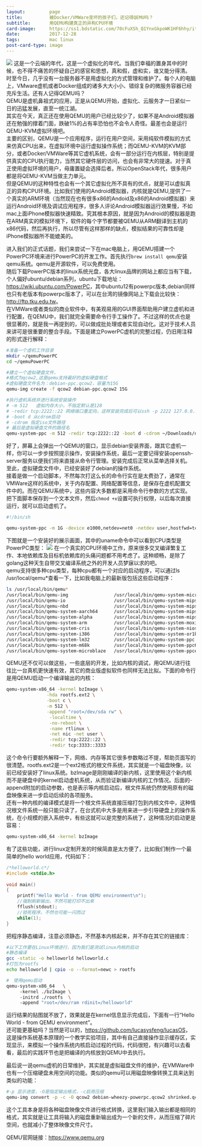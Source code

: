 ```yaml
---
layout:         page
title:          被Docker/VMWare宠坏的孩子们，还记得QEMU吗？
subtitle:       用QEMU构建真正的异构CPU环境
card-image:     https://ss1.bdstatic.com/70cFuXSh_Q1YnxGkpoWK1HF6hhy/it/u=46233978,3905979695&fm=27&gp=0.jpg
date:           2017-12-28
tags:           mac linux
post-card-type: image
---
```

![](https://ss1.bdstatic.com/70cFuXSh_Q1YnxGkpoWK1HF6hhy/it/u=46233978,3905979695&fm=27&gp=0.jpg)
这是一个云端的年代，这是一个虚拟化的年代。当我们幸福的置身其中的时候，也不得不痛苦的怀疑自己的感官和思想，真和假，虚和实，谁又能分得清。  
时至今日，几乎没有一台服务器不是用虚拟化的方式管理和维护了。每个人的电脑上，VMware虚机或者Docker组成的诸多大大小小、错综复杂的微服务容器已经充斥生活。还有人记得QEMU吗？  
QEMU是虚机鼻祖式的应用，正是从QEMU开始，虚拟化、云服务才一日紧似一日的迅猛发展，直至一统江湖。  
其实在今天，真正还在使用QEMU的用户已经比较少了，如果不是Android模拟器还在勉强的撑着门面，跌破1%的占有率恐怕也不会令人奇怪。最差也会是运行QEMU-KVM虚拟环境吧。  
主要的区别，QEMU是一个应用程序，运行在用户空间，采用纯软件模拟的方式来仿真CPU出来，在虚拟环境中运行虚拟操作系统；而QEMU-KVM的KVM部分，或者Docker/VMWare等其它虚机系统，会有一部分运行在内核层，特别是提供真实的CPU执行能力，当然其它硬件层的访问，也会有非常大的提速。对于真正使用虚拟环境的用户，毋庸置疑会选择后者。所以OpenStack年代，很多用户都是将QEMU-KVM当做主力单元。    
但是QEMU的这种特性也会有一个其它虚拟化所不具有的优点，就是可以虚拟真正的异构CPU环境。比如我们使用的Android模拟器，内核就是QEMU,提供了一个真实的ARM环境（当然现在也有很多x86的Andoid及x86的Android模拟器）来运行Android环境及调试应用程序，很多人评论Android模拟器运行效果慢，不如mac上面iPhone模拟器快速精致。究其根本原因，就是因为Android的模拟器是跑在ARM真实的模拟环境下，软件的每个字节都要被QEMU从ARM翻译到主机的x86代码，然后再执行，所以尽管有这样那样的缺点，模拟结果的可靠性却是iPhone模拟器所不能媲美的。  

进入我们的正式话题，我们来尝试一下在mac电脑上，用QEMU搭建一个PowerPC环境来进行PowerPC的开发工作。首先执行`brew install qemu`安装qemu系统。qemu是开源软件，可以免费使用。  
随后下载PowerPC版本的linux系统光盘，各大linux品牌的网站上都应当有下载，个人偏好ubuntu/debian系列，ubuntu下载地址：<https://wiki.ubuntu.com/PowerPC>，其中ubuntu12有powerpc版本,debian同样也只有老版本有powerpc版本了，可以在台湾的镜像网站上下载会比较快：<http://ftp.tku.edu.tw>。  
在VMWare或者类似的商业软件中，有美观易用的GUI界面帮助用户建立虚机和进行配置，在QEMU中，我们就完全需要命令行手工操作了。不过这样的优点也是很显著的，就是我一再提到的，可以做成批处理或者实现自动化。这对于技术人员来讲可是很重要的整合手段。下面是建立PowerPC虚机的完整过程，仍旧用注释的形式逐行解释：  
```bash
#准备一个虚机工作目录
mkdir ~/qemuPowerPC
cd ~/qemuPowerPC

#建立一个虚拟硬盘文件，
#格式为qcow2,这是qemu支持最好的虚拟硬盘格式
#虚拟硬盘文件名为：debian-ppc.qcow2，容量为15G
qemu-img create -f qcow2 debian-ppc.qcow2 15G

#执行虚机系统并进行系统安装操作
# -m 512   虚拟内存大小，不指定默认是128
# -redir tcp:2222::22 网络端口重定向，这样安装完成后可以ssh -p 2222 127.0.0.1连接到虚机
# -boot d 从cdrom启动
# -cdrom 指定iso文件路径
# 最后是虚拟硬盘文件的路径名
qemu-system-ppc -m 512 -redir tcp:2222::22 -boot d -cdrom ~/Downloads/debian-server-powerpc.iso debian-ppc.qcow2

```
好了，屏幕上会弹出一个QEMU的窗口，显示debian安装界面，跟其它虚机一样，你可以一步步按照提示操作，安装操作系统，最后一定要记得安装openssh-server服务以便我们将来直接从命令行管理。安装完成后正常从菜单选择关机。至此，虚拟硬盘文件中，已经安装好了debian的操作系统。  
接着是做一个启动脚本，不然每次打这么长的命令行实在是太费劲了，通常在VMWare这样的系统中，关于内存配置、网络配置等信息，是保存在虚机配置文件中的。而在QEMU系统中，这些内容大多数都是采用命令行参数的方式实现。把下面脚本保存到一个文本文件，然后`chmod +x`设置可执行权限，以后每次直接运行，就可以启动虚机了。
```bash
#!/bin/sh

qemu-system-ppc -m 1G -device e1000,netdev=net0 -netdev user,hostfwd=tcp::2222-:22,id=net0 ~/qemuPowerPC/debian-ppc.qcow2 
```
下图就是一个安装好的展示画面，其中的uname命令中可以看到CPU类型是PowerPC类型：
![](http://files.17study.com.cn/201712/28/debian.png)
在一个真实的CPU环境中工作，原来很多交叉编译繁复工作、本地依赖库及目标机依赖库的头痛问题都不用考虑了。这种顺畅，是除了golang这种天生自带交叉编译系统之外的开发人员梦寐以求的吧。  
qemu支持很多种cpu类型，每种cpu都有一个对应的启动程序，可以通过ls /usr/local/qemu*查看一下，比如我电脑上的最新版包括这些启动程序：  
```bash
ls /usr/local/bin/qemu*
/usr/local/bin/qemu-img                 /usr/local/bin/qemu-system-microblazeel /usr/local/bin/qemu-system-s390x
/usr/local/bin/qemu-io                  /usr/local/bin/qemu-system-mips         /usr/local/bin/qemu-system-sh4
/usr/local/bin/qemu-nbd                 /usr/local/bin/qemu-system-mips64       /usr/local/bin/qemu-system-sh4eb
/usr/local/bin/qemu-system-aarch64      /usr/local/bin/qemu-system-mips64el     /usr/local/bin/qemu-system-sparc
/usr/local/bin/qemu-system-alpha        /usr/local/bin/qemu-system-mipsel       /usr/local/bin/qemu-system-sparc64
/usr/local/bin/qemu-system-arm          /usr/local/bin/qemu-system-moxie        /usr/local/bin/qemu-system-tricore
/usr/local/bin/qemu-system-cris         /usr/local/bin/qemu-system-nios2        /usr/local/bin/qemu-system-unicore32
/usr/local/bin/qemu-system-i386         /usr/local/bin/qemu-system-or1k         /usr/local/bin/qemu-system-x86_64
/usr/local/bin/qemu-system-lm32         /usr/local/bin/qemu-system-ppc          /usr/local/bin/qemu-system-xtensa
/usr/local/bin/qemu-system-m68k         /usr/local/bin/qemu-system-ppc64        /usr/local/bin/qemu-system-xtensaeb
/usr/local/bin/qemu-system-microblaze   /usr/local/bin/qemu-system-ppcemb
``` 
QEMU还不仅可以做这些，一些底层的开发，比如内核的调试，用QEMU进行往往比一台真机更快速有效，其它的商业版虚拟软件也同样无法比拟。下面的命令行是用QEMU启动一个编译输出的内核：
```bash
qemu-system-x86_64 -kernel bzImage \
               -hda rootfs.ext2 \
               -boot c \
               -m 512 \
               -append "root=/dev/sda rw" \
                -localtime \
                -no-reboot \
                -name rtlinux \
                -net nic -net user \
                -redir tcp:2222::22 \
                -redir tcp:3333::3333
```
这个命令行要额外解释一下，网络、内存等其它很多参数略过不提，帮助页面写的很清楚。rootfs.ext2是一个ext2格式的根文件系统，其实就是一个磁盘映像，以前已经安装好了linux系统。bzImage是刚刚编译的新内核，这里使用这个新内核而不是硬盘中的kernel启动虚机系统，从而验证新编译内核的工作情况。后面的-append附加的启动参数，也是表示等内核启动后，根文件系统仍然使用原有的磁盘映像来进一步启动后续的各项服务。  
还有一种内核的编译模式是将一个根文件系统直接压缩打包到内核文件中，这种情况根文件系统一般只能只读了，在台式机中大多是用来进一步引导硬盘上的操作系统，在小规模的嵌入系统中，有些这就可以是完整的系统了，这种情况的启动更是容易：
```bash
qemu-system-x86_64 -kernel bzImage
```
有了这些功能，进行linux定制开发的时候简直是太方便了，比如我们制作一个最简单的hello world应用，代码如下：
```c
/*helloworld.c*/  
#include <stdio.h>    
  
void main()  
{  
    printf("Hello World - from QEMU environment\n");  
	//强制刷新输出，不然可能打印不出来  
    fflush(stdout);
	//锁死程序，不然也可能一闪而过  
    while(1);
} 
```
把程序静态编译，注意必须静态，不然基本内核起来，并不存在其它的链接库：
```bash
#以下工作要在Linux环境进行，因为我们是测试linux内核的启动
#静态编译
gcc -static -o helloworld helloworld.c  
#打包为rootfs
echo helloworld | cpio -o --format=newc > rootfs 

#　使用qemu启动  
qemu-system-x86_64   \  
     -kernel ./bzImage \  
     -initrd ./rootfs  \  
     -append "root=/dev/ram rdinit=/helloworld"  
```
运行结果的贴图就不放了，效果就是在kernel信息显示完成后，下面有一行“Hello World - from QEMU environment”。  
还可能更基础吗？当然是可以的，<https://github.com/lucasysfeng/lucasOS>，这是操作系统基本原理的一个教学实验项目，其中有自己直接操作显示缓存区，实现显示，来模拟一个操作系统内核启动过程的代码，代码很短，有兴趣可以去看看，最后的实践环节也是把编译的内核放到QEMU中去执行。  


最后说一说qemu虚机的日常维护，其实就是虚拟磁盘文件的维护，在VMWare中也有一个压缩硬盘未用空间的功能。类似的qemu可以用磁盘映像转换工具来达到类似的功能：
```bash
#-p 显示进度，-O是指定输出格式，-c启用压缩
qemu-img convert -p -c -O qcow2 debian-wheezy-powerpc.qcow2 shrinked.qcow2
```
这个工具本身是将各种磁盘映像文件进行格式转换，这里我们输入输出都是相同的格式，其实就是让工具将输入的磁盘重新输出成为一个新的文件，从而压缩了碎片空间，也就减小了整体映像文件尺寸。

QEMU官网链接：<https://www.qemu.org>



